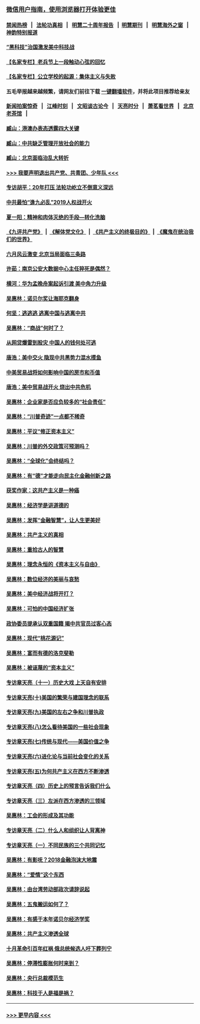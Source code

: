 ### [微信用户指南，使用浏览器打开体验更佳](https://github.com/gfw-breaker/banned-news1/blob/master/indexes/wechat-guide.md?t=0)
#### [禁闻热榜](热点新闻.md?t=0)  &nbsp;&nbsp;|&nbsp;&nbsp; [法轮功真相](https://github.com/gfw-breaker/truth/blob/master/README.md?t=0) &nbsp;&nbsp;|&nbsp;&nbsp; [明慧二十周年报告](https://github.com/gfw-breaker/mh-reports/blob/master/README.md?t=0) &nbsp;&nbsp;|&nbsp;&nbsp;[明慧期刊](https://github.com/gfw-breaker/mh-qikan) &nbsp;&nbsp;|&nbsp;&nbsp; [明慧海外之窗](https://github.com/gfw-breaker/mh-news/blob/master/README.md?t=0) &nbsp;&nbsp;|&nbsp;&nbsp; [神韵特别报道](https://github.com/gfw-breaker/mh-news/blob/master/shenyun.md?t=0)
#### [“黑科技”治国激发美中科技战](../pages/nsc423/n11638056.md?t=02070922) 
#### [【名家专栏】老兵节上一段触动心弦的回忆](../pages/nsc423/n11646016.md?t=02070922) 
#### [【名家专栏】公立学校的起源：集体主义与失败](../pages/nsc423/n11601833.md?t=02070922) 
#### 五毛举报越来越频繁，请网友们前往下载 [一键翻墙软件](https://github.com/gfw-breaker/ssr-accounts)，并将此项目推荐给亲友
#### [新闻拍案惊奇](https://github.com/gfw-breaker/banned-news1/blob/master/pages/link4.md) &nbsp;&nbsp;|&nbsp;&nbsp; [江峰时刻](https://github.com/gfw-breaker/banned-news1/blob/master/pages/link4.md) &nbsp;&nbsp;|&nbsp;&nbsp; [文昭谈古论今](https://github.com/gfw-breaker/banned-news1/blob/master/pages/link4.md) &nbsp;&nbsp;|&nbsp;&nbsp; [天亮时分](https://github.com/gfw-breaker/banned-news1/blob/master/pages/link4.md) &nbsp;&nbsp;|&nbsp;&nbsp; [萧茗看世界](https://github.com/gfw-breaker/banned-news1/blob/master/pages/link4.md) &nbsp;&nbsp;|&nbsp;&nbsp; [北京老茶馆](https://github.com/gfw-breaker/banned-news1/blob/master/pages/link4.md) &nbsp;&nbsp;|&nbsp;&nbsp; 
#### [臧山：港澳办表态透露四大关键](../pages/nsc423/n11421628.md?t=02070922) 
#### [臧山：中共缺乏管理开放社会的能力](../pages/nsc423/n11407457.md?t=02070922) 
#### [臧山：北京面临治乱大转折](../pages/nsc423/n11406895.md?t=02070922) 
#### [>>> 我要声明退出共产党、共青团、少年队 <<<](https://github.com/begood0513/goodnews/blob/master/quit/letter.md) 
#### [专访胡平：20年打压 法轮功屹立不倒意义深远](../pages/nsc423/n11398800.md?t=02070922) 
#### [中共最怕“逢九必乱”2019人权战开火](../pages/nsc423/n11385248.md?t=02070922) 
#### [夏一阳：精神和肉体灭绝的手段—转化洗脑](../pages/nsc423/n11368250.md?t=02070922) 
#### [《九评共产党》](https://github.com/begood0513/9ping.md/blob/master/README.md) &nbsp;|&nbsp; [《解体党文化》](../../../../jtdwh.md/blob/master/README.md)  &nbsp;|&nbsp; [《共产主义的终极目的》](../../../../gczydzjmd.md/blob/master/README.md) &nbsp;|&nbsp; [《魔鬼在统治我们的世界》](../../../../mgztzwmdsj.md/blob/master/README.md) 
#### [六月风云激变 北京当局面临三条路](../pages/nsc423/n11313668.md?t=02070922) 
#### [许茹：南京公安大数据中心主任猝死是偶然？](../pages/nsc423/n11064744.md?t=02070922) 
#### [横河：华为孟晚舟案起诉引渡 美中角力升级](../pages/nsc423/n11027230.md?t=02070922) 
#### [吴惠林：诺贝尔奖让海耶克翻身](../pages/nsc423/n10890049.md?t=02070922) 
#### [何坚：逃逃逃 逃离中国与逃离中共](../pages/nsc423/n10592891.md?t=02070922) 
#### [吴惠林：“商战”何时了？](../pages/nsc423/n10573558.md?t=02070922) 
#### [从网贷爆雷到股灾 中国人的钱何处可逃](../pages/nsc423/n10572800.md?t=02070922) 
#### [唐浩：美中交火 隐现中共黑势力混水摸鱼](../pages/nsc423/n10544040.md?t=02070922) 
#### [中美贸易战将如何影响中国的房市和币值](../pages/nsc423/n10543697.md?t=02070922) 
#### [唐浩：美中贸易战开火 烧出中共危机](../pages/nsc423/n10540126.md?t=02070922) 
#### [吴惠林：企业家是否应负较多的“社会责任”](../pages/nsc423/n10535022.md?t=02070922) 
#### [吴惠林：“川普奇迹”一点都不稀奇](../pages/nsc423/n10512808.md?t=02070922) 
#### [吴惠林：平议“修正资本主义”](../pages/nsc423/n10495724.md?t=02070922) 
#### [吴惠林：川普的外交政策可预测吗？](../pages/nsc423/n10462387.md?t=02070922) 
#### [吴惠林：“全球化”会终结吗？](../pages/nsc423/n10452838.md?t=02070922) 
#### [吴惠林：有“德”才能走向民主化金融创新之路](../pages/nsc423/n10432292.md?t=02070922) 
#### [获奖作家：这共产主义是一种癌](../pages/nsc423/n10431541.md?t=02070922) 
#### [吴惠林：经济学是讲道德的](../pages/nsc423/n10398014.md?t=02070922) 
#### [吴惠林：发挥“金融智慧”，让人生更美好](../pages/nsc423/n10375019.md?t=02070922) 
#### [吴惠林：共产主义的真相](../pages/nsc423/n10351394.md?t=02070922) 
#### [吴惠林：重拾古人的智慧](../pages/nsc423/n10337691.md?t=02070922) 
#### [吴惠林：理念永恒的《资本主义与自由》](../pages/nsc423/n10316274.md?t=02070922) 
#### [吴惠林：数位经济的美丽与哀愁](../pages/nsc423/n10292946.md?t=02070922) 
#### [吴惠林：美中经济战将开打？](../pages/nsc423/n10258825.md?t=02070922) 
#### [吴惠林：可怕的中国经济扩张](../pages/nsc423/n10219147.md?t=02070922) 
#### [政协委员提承认双重国籍 揭中共官员过客心态](../pages/nsc423/n10208809.md?t=02070922) 
#### [吴惠林：现代“桃花源记”](../pages/nsc423/n10185234.md?t=02070922) 
#### [吴惠林：富而有德的洛克斐勒](../pages/nsc423/n10142264.md?t=02070922) 
#### [吴惠林：被诬蔑的“资本主义”](../pages/nsc423/n10124816.md?t=02070922) 
#### [专访章天亮（十一）历史大戏 上天自有安排](../pages/nsc423/n10094905.md?t=02070922) 
#### [专访章天亮(十)美国的繁荣与建国理念的联系](../pages/nsc423/n10094899.md?t=02070922) 
#### [专访章天亮(九)美国的左右之争和川普执政](../pages/nsc423/n10094889.md?t=02070922) 
#### [专访章天亮(八)怎么看待美国的一些社会现象](../pages/nsc423/n10094857.md?t=02070922) 
#### [专访章天亮(七)传统与现代——美国价值之争](../pages/nsc423/n10093140.md?t=02070922) 
#### [专访章天亮(六)进化论与当前社会变化的关系](../pages/nsc423/n10092036.md?t=02070922) 
#### [专访章天亮(五)为何共产主义在西方不断渗透](../pages/nsc423/n10083620.md?t=02070922) 
#### [专访章天亮（四）历史上的预言告诉我们什么](../pages/nsc423/n10083606.md?t=02070922) 
#### [专访章天亮（三）左派在西方渗透的三领域](../pages/nsc423/n10081115.md?t=02070922) 
#### [吴惠林：工会的形成及其功能](../pages/nsc423/n10080633.md?t=02070922) 
#### [专访章天亮（二）什么人和组织让人背离神](../pages/nsc423/n10076637.md?t=02070922) 
#### [专访章天亮（一）不同民族的三个共同记忆](../pages/nsc423/n10074188.md?t=02070922) 
#### [吴惠林：有影呒？2018金融泡沫大地震](../pages/nsc423/n10040534.md?t=02070922) 
#### [吴惠林：“爱情”这个东西](../pages/nsc423/n10019423.md?t=02070922) 
#### [吴惠林：由台湾劳动部政次请辞说起](../pages/nsc423/n9979679.md?t=02070922) 
#### [吴惠林：五鬼搬运如何了？](../pages/nsc423/n9925338.md?t=02070922) 
#### [吴惠林：有感于本年诺贝尔经济学奖](../pages/nsc423/n9871883.md?t=02070922) 
#### [吴惠林：共产主义渗透全球](../pages/nsc423/n9812748.md?t=02070922) 
#### [十月革命引百年红祸 俄总统候选人吁下葬列宁](../pages/nsc423/n9810182.md?t=02070922) 
#### [吴惠林：停滞性膨胀何时来到？](../pages/nsc423/n9764136.md?t=02070922) 
#### [吴惠林：央行总裁模范生](../pages/nsc423/n9728134.md?t=02070922) 
#### [吴惠林：科技于人是福是祸？](../pages/nsc423/n9672982.md?t=02070922) 

----
#### [ >>> 更早内容 <<< ](../indexes/nsc423-earlier.md)
